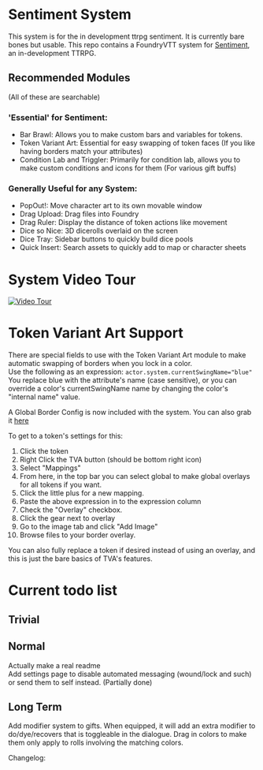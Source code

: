 # Sentiment System

This system is for the in development ttrpg sentiment. It is currently bare bones but usable.
This repo contains a FoundryVTT system for [Sentiment](https://www.patreon.com/sentimentttrpg), an in-development TTRPG.

## Recommended Modules  
(All of these are searchable) 
  
### 'Essential' for Sentiment:
- Bar Brawl: Allows you to make custom bars and variables for tokens.  
- Token Variant Art: Essential for easy swapping of token faces (If you like having borders match your attributes)  
- Condition Lab and Triggler: Primarily for condition lab, allows you to make custom conditions and icons for them (For various gift buffs)  
  
### Generally Useful for any System:  
- PopOut!: Move character art to its own movable window
- Drag Upload: Drag files into Foundry
- Drag Ruler: Display the distance of token actions like movement
- Dice so Nice: 3D dicerolls overlaid on the screen
- Dice Tray: Sidebar buttons to quickly build dice pools
- Quick Insert: Search assets to quickly add to map or character sheets
  
# System Video Tour
[![Video Tour](https://img.youtube.com/vi/iVC9WwRSAs8/maxresdefault.jpg)](https://youtu.be/iVC9WwRSAs8)

# Token Variant Art Support  
There are special fields to use with the Token Variant Art module to make automatic swapping of borders when you lock in a color.    
Use the following as an expression: `actor.system.currentSwingName="blue"`
You replace blue with the attribute's name (case sensitive), or you can override a color's currentSwingName name by changing the color's "internal name" value.  
  
A Global Border Config is now included with the system. You can also grab it [here](https://github.com/djc6460/sentiment/blob/main/assets/default-borders/token-variants-global-mappings.json)
  
To get to a token's settings for this:  
1) Click the token  
2) Right Click the TVA button (should be bottom right icon)  
3) Select "Mappings"  
4) From here, in the top bar you can select global to make global overlays for all tokens if you want.  
5) Click the little plus for a new mapping.  
6) Paste the above expression in to the expression column  
7) Check the "Overlay" checkbox.  
8) Click the gear next to overlay  
9) Go to the image tab and click "Add Image"  
10) Browse files to your border overlay.  
  
You can also fully replace a token if desired instead of using an overlay, and this is just the bare basics of TVA's features.

# Current todo list
## Trivial  
  
## Normal  
Actually make a real readme  
Add settings page to disable automated messaging (wound/lock and such) or send them to self instead. (Partially done)   

## Long Term    
Add modifier system to gifts. When equipped, it will add an extra modifier to do/dye/recovers that is toggleable in the dialogue. Drag in colors to make them only apply to rolls involving the matching colors.  
  
Changelog:  
